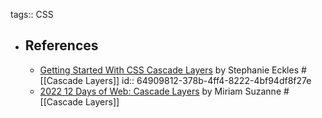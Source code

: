 tags:: CSS

- ## References
	- [Getting Started With CSS Cascade Layers](https://www.smashingmagazine.com/2022/01/introduction-css-cascade-layers/) by Stephanie Eckles #[[Cascade Layers]]
	  id:: 64909812-378b-4ff4-8222-4bf94df8f27e
	- [2022 12 Days of Web: Cascade Layers](https://12daysofweb.dev/2022/cascade-layers/) by Miriam Suzanne #[[Cascade Layers]]